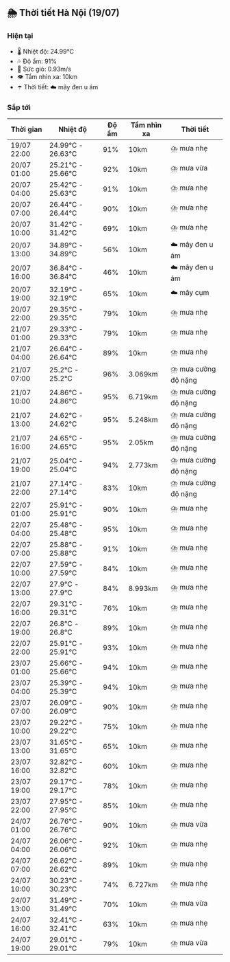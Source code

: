 ## 🌦️ Thời tiết Hà Nội (19/07)

### Hiện tại

- 🌡️ Nhiệt độ: 24.99℃
- 💦 Độ ẩm: 91%
- 💨 Sức gió: 0.93m/s
- 👁️ Tầm nhìn xa: 10km
- ☂️ Thời tiết: ☁️ mây đen u ám

### Sắp tới

| Thời gian | Nhiệt độ | Độ ẩm | Tầm nhìn xa | Thời tiết |
| --- | --- | --- | --- | --- |
| 19/07 22:00 | 24.99℃ - 26.63℃ | 91% | 10km | ⛈️ mưa nhẹ |
| 20/07 01:00 | 25.21℃ - 25.66℃ | 92% | 10km | ⛈️ mưa vừa |
| 20/07 04:00 | 25.42℃ - 25.63℃ | 91% | 10km | ⛈️ mưa nhẹ |
| 20/07 07:00 | 26.44℃ - 26.44℃ | 90% | 10km | ⛈️ mưa nhẹ |
| 20/07 10:00 | 31.42℃ - 31.42℃ | 69% | 10km | ⛈️ mưa nhẹ |
| 20/07 13:00 | 34.89℃ - 34.89℃ | 56% | 10km | ☁️ mây đen u ám |
| 20/07 16:00 | 36.84℃ - 36.84℃ | 46% | 10km | ☁️ mây đen u ám |
| 20/07 19:00 | 32.19℃ - 32.19℃ | 65% | 10km | ☁️ mây cụm |
| 20/07 22:00 | 29.35℃ - 29.35℃ | 79% | 10km | ⛈️ mưa nhẹ |
| 21/07 01:00 | 29.33℃ - 29.33℃ | 79% | 10km | ⛈️ mưa nhẹ |
| 21/07 04:00 | 26.64℃ - 26.64℃ | 89% | 10km | ⛈️ mưa nhẹ |
| 21/07 07:00 | 25.2℃ - 25.2℃ | 96% | 3.069km | ⛈️ mưa cường độ nặng |
| 21/07 10:00 | 24.86℃ - 24.86℃ | 95% | 6.719km | ⛈️ mưa cường độ nặng |
| 21/07 13:00 | 24.62℃ - 24.62℃ | 95% | 5.248km | ⛈️ mưa cường độ nặng |
| 21/07 16:00 | 24.65℃ - 24.65℃ | 95% | 2.05km | ⛈️ mưa cường độ nặng |
| 21/07 19:00 | 25.04℃ - 25.04℃ | 94% | 2.773km | ⛈️ mưa cường độ nặng |
| 21/07 22:00 | 27.14℃ - 27.14℃ | 83% | 10km | ⛈️ mưa cường độ nặng |
| 22/07 01:00 | 25.91℃ - 25.91℃ | 90% | 10km | ⛈️ mưa nhẹ |
| 22/07 04:00 | 25.48℃ - 25.48℃ | 95% | 10km | ⛈️ mưa nhẹ |
| 22/07 07:00 | 25.88℃ - 25.88℃ | 91% | 10km | ⛈️ mưa nhẹ |
| 22/07 10:00 | 27.59℃ - 27.59℃ | 84% | 10km | ⛈️ mưa nhẹ |
| 22/07 13:00 | 27.9℃ - 27.9℃ | 84% | 8.993km | ⛈️ mưa nhẹ |
| 22/07 16:00 | 29.31℃ - 29.31℃ | 76% | 10km | ⛈️ mưa nhẹ |
| 22/07 19:00 | 26.8℃ - 26.8℃ | 89% | 10km | ⛈️ mưa nhẹ |
| 22/07 22:00 | 25.91℃ - 25.91℃ | 93% | 10km | ⛈️ mưa nhẹ |
| 23/07 01:00 | 25.66℃ - 25.66℃ | 94% | 10km | ⛈️ mưa nhẹ |
| 23/07 04:00 | 25.39℃ - 25.39℃ | 94% | 10km | ⛈️ mưa nhẹ |
| 23/07 07:00 | 26.09℃ - 26.09℃ | 90% | 10km | ⛈️ mưa nhẹ |
| 23/07 10:00 | 29.22℃ - 29.22℃ | 75% | 10km | ⛈️ mưa nhẹ |
| 23/07 13:00 | 31.65℃ - 31.65℃ | 65% | 10km | ⛈️ mưa nhẹ |
| 23/07 16:00 | 32.82℃ - 32.82℃ | 60% | 10km | ⛈️ mưa nhẹ |
| 23/07 19:00 | 29.17℃ - 29.17℃ | 78% | 10km | ⛈️ mưa nhẹ |
| 23/07 22:00 | 27.95℃ - 27.95℃ | 85% | 10km | ⛈️ mưa nhẹ |
| 24/07 01:00 | 26.76℃ - 26.76℃ | 90% | 10km | ⛈️ mưa vừa |
| 24/07 04:00 | 26.06℃ - 26.06℃ | 92% | 10km | ⛈️ mưa nhẹ |
| 24/07 07:00 | 26.62℃ - 26.62℃ | 89% | 10km | ⛈️ mưa nhẹ |
| 24/07 10:00 | 30.23℃ - 30.23℃ | 74% | 6.727km | ⛈️ mưa nhẹ |
| 24/07 13:00 | 31.49℃ - 31.49℃ | 70% | 10km | ⛈️ mưa vừa |
| 24/07 16:00 | 32.41℃ - 32.41℃ | 63% | 10km | ⛈️ mưa nhẹ |
| 24/07 19:00 | 29.01℃ - 29.01℃ | 79% | 10km | ⛈️ mưa vừa |
